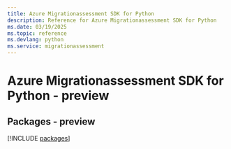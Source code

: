 ```yaml
---
title: Azure Migrationassessment SDK for Python
description: Reference for Azure Migrationassessment SDK for Python
ms.date: 03/19/2025
ms.topic: reference
ms.devlang: python
ms.service: migrationassessment
---
```

# Azure Migrationassessment SDK for Python - preview
## Packages - preview
[!INCLUDE [packages](migrationassessment-index.md)]